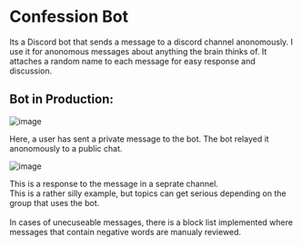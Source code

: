 # Confession Bot
Its a Discord bot that sends a message to a discord channel anonomously. I use it for anonomous messages about anything the brain thinks of.
It attaches a random name to each message for easy response and discussion. 

## Bot in Production:

![image](https://user-images.githubusercontent.com/72627687/204363024-6e2a0a6a-46aa-4fd7-8d5b-4514048ec352.png)

Here, a user has sent a private message to the bot. The bot relayed it anonomously to a public chat.

![image](https://user-images.githubusercontent.com/72627687/204363132-274733cb-1964-40a8-9607-f7e43362ebbf.png)

This is a response to the message in a seprate channel. <br>
This is a rather silly example, but topics can get serious depending on the group that uses the bot. <br> <br> In cases of unecuseable messages, there is a block list implemented where messages that contain negative words are manualy reviewed.
